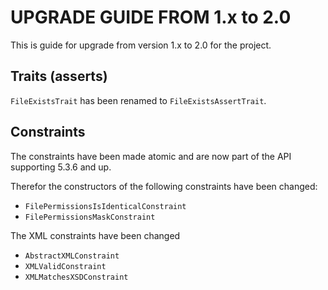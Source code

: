 UPGRADE GUIDE FROM 1.x to 2.0
=============================

This is guide for upgrade from version 1.x to 2.0 for the project.

Traits (asserts)
--------------

`FileExistsTrait` has been renamed to `FileExistsAssertTrait`.

Constraints
--------------

The constraints have been made atomic and are now part of the API supporting 5.3.6 and up.

Therefor the constructors of the following constraints have been changed:
- `FilePermissionsIsIdenticalConstraint`
- `FilePermissionsMaskConstraint`

The XML constraints have been changed
- `AbstractXMLConstraint`
- `XMLValidConstraint`
- `XMLMatchesXSDConstraint`
